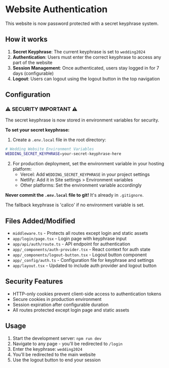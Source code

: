 # Website Authentication

This website is now password protected with a secret keyphrase system.

## How it works

1. **Secret Keyphrase**: The current keyphrase is set to `wedding2024`
2. **Authentication**: Users must enter the correct keyphrase to access any part of the website
3. **Session Management**: Once authenticated, users stay logged in for 7 days (configurable)
4. **Logout**: Users can logout using the logout button in the top navigation

## Configuration

### ⚠️ SECURITY IMPORTANT ⚠️
The secret keyphrase is now stored in environment variables for security. 

**To set your secret keyphrase:**

1. Create a `.env.local` file in the root directory:
```bash
# Wedding Website Environment Variables
WEDDING_SECRET_KEYPHRASE=your-secret-keyphrase-here
```

2. For production deployment, set the environment variable in your hosting platform:
   - Vercel: Add `WEDDING_SECRET_KEYPHRASE` in your project settings
   - Netlify: Add it in Site settings > Environment variables
   - Other platforms: Set the environment variable accordingly

**Never commit the `.env.local` file to git!** It's already in `.gitignore`.

The fallback keyphrase is 'calico' if no environment variable is set.

## Files Added/Modified

- `middleware.ts` - Protects all routes except login and static assets
- `app/login/page.tsx` - Login page with keyphrase input
- `app/api/auth/route.ts` - API endpoint for authentication
- `app/_components/auth-provider.tsx` - React context for auth state
- `app/_components/logout-button.tsx` - Logout button component
- `app/_config/auth.ts` - Configuration file for keyphrase and settings
- `app/layout.tsx` - Updated to include auth provider and logout button

## Security Features

- HTTP-only cookies prevent client-side access to authentication tokens
- Secure cookies in production environment
- Session expiration after configurable duration
- All routes protected except login page and static assets

## Usage

1. Start the development server: `npm run dev`
2. Navigate to any page - you'll be redirected to `/login`
3. Enter the keyphrase: `wedding2024`
4. You'll be redirected to the main website
5. Use the logout button to end your session
